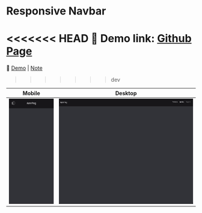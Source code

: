 # Responsive Navbar

<<<<<<< HEAD
🔗 Demo link: [Github Page](https://kris-lu-dev.github.io/ASMR-Web-Design-to-HTML-Exercises/04-RWD-Navbar/)
=======
🔗 [Demo](https://kris-lu-dev.github.io/ASMR-Web-Design-to-HTML-Exercises/04-RWD-Navbar/) \| [Note]()
>>>>>>> dev

| Mobile                                          | Desktop                                  |
| ----------------------------------------------- | ---------------------------------------- |
| <img src="Screenshot-mobile.gif" height="280"/> | <img src="Screenshot.gif" height="280"/> |
